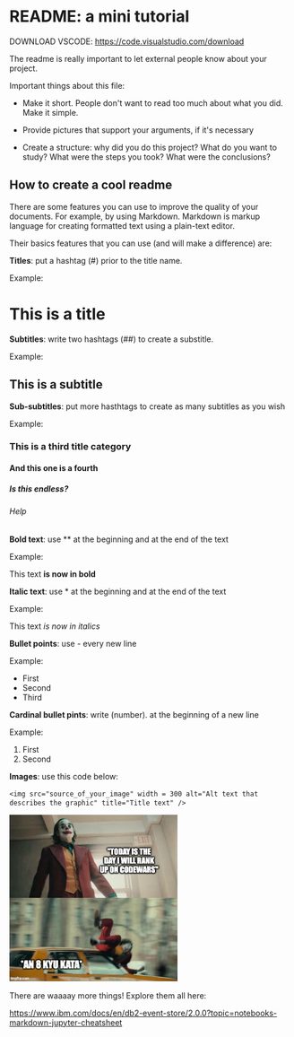 # README: a mini tutorial

DOWNLOAD VSCODE: https://code.visualstudio.com/download

The readme is really important to let external people know about your project. 

Important things about this file:

- Make it short. People don't want to read too much about what you did. Make it simple.

- Provide pictures that support your arguments, if it's necessary

- Create a structure: why did you do this project? What do you want to study? What were the steps you took? What were the conclusions?

## How to create a cool readme

There are some features you can use to improve the quality of your documents. For example, by using Markdown.
Markdown is markup language for creating formatted text using a plain-text editor.

Their basics features that you can use (and will make a difference) are:


**Titles**: put a hashtag (#) prior to the title name.

Example:

# This is a title

**Subtitles**: write two hashtags (##) to create a substitle.

Example:

## This is a subtitle

**Sub-subtitles**: put more hasthtags to create as many subtitles as you wish

Example:

### This is a third title category
#### And this one is a fourth
##### Is this endless?
###### Help

**Bold text**: use ** at the beginning and at the end of the text

Example:

This text **is now in bold**

**Italic text**: use * at the beginning and at the end of the text

Example:

This text *is now in italics*

**Bullet points**: use - every new line

Example:

- First
- Second
- Third

**Cardinal bullet pints**: write (number). at the beginning of a new line

Example:

1. First
2. Second

**Images**: use this code below:

    <img src="source_of_your_image" width = 300 alt="Alt text that describes the graphic" title="Title text" />

<img src="images/Katas.jpg" width = 300 alt="Alt text that describes the graphic" title="Title text" />

There are waaaay more things! Explore them all here:

https://www.ibm.com/docs/en/db2-event-store/2.0.0?topic=notebooks-markdown-jupyter-cheatsheet
